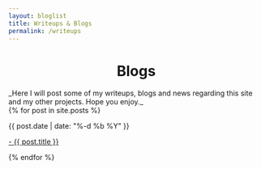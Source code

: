 ```yaml
---
layout: bloglist
title: Writeups & Blogs
permalink: /writeups
---
```

<h1 style="text-align:center;">Blogs</h1>
_Here I will post some of my writeups, blogs and news regarding this site and my other projects. Hope you enjoy._
<div class="postlist">
  {% for post in site.posts %}

  {{ post.date | date: "%-d %b %Y" }}<br> <a href="{{ post.url }}"><p class="list">- {{ post.title }} </p></a>
  {% endfor %}
</div>
